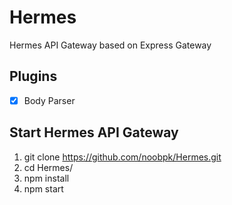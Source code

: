 # Hermes
Hermes API Gateway based on Express Gateway

## Plugins

- [x] Body Parser

## Start Hermes API Gateway

1. git clone https://github.com/noobpk/Hermes.git
2. cd Hermes/
3. npm install
4. npm start 

